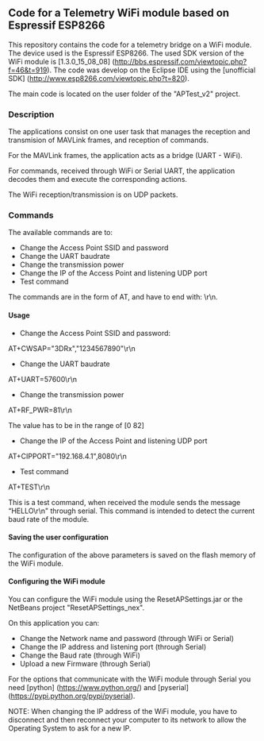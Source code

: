 ## Code for a Telemetry WiFi module based on Espressif ESP8266 ##

This repository contains the code for a telemetry bridge on a WiFi module. The device used is the Espressif ESP8266. The used SDK version of the WiFi module is [1.3.0_15_08_08] (http://bbs.espressif.com/viewtopic.php?f=46&t=919). The code was develop on the Eclipse IDE using the [unofficial SDK] (http://www.esp8266.com/viewtopic.php?t=820). 


The main code is located on the user folder of the "APTest_v2" project.

### Description ###

The applications consist on one user task that manages the reception and transmision of MAVLink frames, and reception of commands. 

For the MAVLink frames, the application acts as a bridge (UART - WiFi). 

For commands, received through WiFi or Serial UART, the application decodes them and execute the corresponding actions. 

The WiFi reception/transmission is on UDP packets. 


### Commands ###

The available commands are to:
*   Change the Access Point SSID and password
*   Change the UART baudrate
*   Change the transmission power
*   Change the IP of the Access Point and listening UDP port
*   Test command
 
The commands are in the form of AT, and have to end with: \r\n. 

#### Usage ####

*   Change the Access Point SSID and password:

AT+CWSAP="3DRx","1234567890"\r\n

*   Change the UART baudrate

AT+UART=57600\r\n

*   Change the transmission power

AT+RF_PWR=81\r\n

The value has to be in the range of [0 82]

*   Change the IP of the Access Point and listening UDP port

AT+CIPPORT="192.168.4.1",8080\r\n

*   Test command

AT+TEST\r\n

This is a test command, when received the module sends the message “HELLO\r\n" through serial. This command is intended to detect the current baud rate of the module.


#### Saving the user configuration ####

The configuration of the above parameters is saved on the flash memory of the WiFi module.


#### Configuring the WiFi module ####

You can configure the WiFi module using the ResetAPSettings.jar or the NetBeans project "ResetAPSettings_nex". 

On this application you can:
*   Change the Network name and password (through WiFi or Serial)
*   Change the IP address and listening port (through Serial)
*   Change the Baud rate (through WiFi)
*   Upload a new Firmware (through Serial)

For the options that communicate with the WiFi module through Serial you need [python] (https://www.python.org/) and [pyserial] (https://pypi.python.org/pypi/pyserial).


NOTE: When changing the IP address of the WiFi module, you have to disconnect and then reconnect your computer to its network to allow the Operating System to ask for a new IP.



